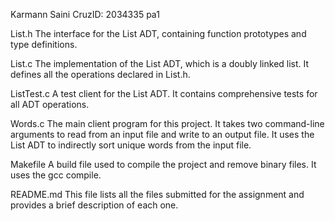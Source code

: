 Karmann Saini
CruzID: 2034335
pa1

List.h          The interface for the List ADT, containing function prototypes and type definitions.

List.c          The implementation of the List ADT, which is a doubly linked list. It defines all the operations declared in List.h.

ListTest.c      A test client for the List ADT. It contains comprehensive tests for all ADT operations.

Words.c         The main client program for this project. It takes two command-line arguments to read from an input file and write to an output file. It uses the List ADT to indirectly sort unique words from the input file.

Makefile        A build file used to compile the project and remove binary files. It uses the gcc compile.

README.md       This file lists all the files submitted for the assignment and provides a brief description of each one.
